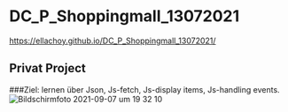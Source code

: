 # DC_P_Shoppingmall_13072021

https://ellachoy.github.io/DC_P_Shoppingmall_13072021/
## Privat Project 

###Ziel: lernen über Json, Js-fetch, Js-display items, Js-handling events.
![Bildschirmfoto 2021-09-07 um 19 32 10](https://user-images.githubusercontent.com/79414990/132387368-ee2e9942-e685-483e-8651-67f4300aa60c.png)

